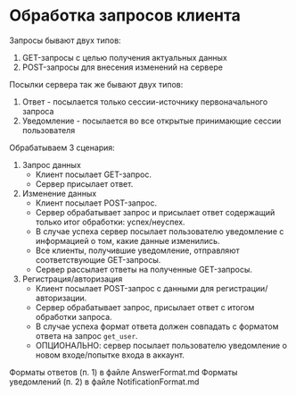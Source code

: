 # Обработка запросов клиента

Запросы бывают двух типов:

1. GET-запросы с целью получения актуальных данных
2. POST-запросы для внесения изменений на сервере

Посылки сервера так же бывают двух типов:

1. Ответ - посылается только сессии-источнику первоначального запроса
2. Уведомление - посылается во все открытые принимающие сессии пользователя

Обрабатываем 3 сценария:

1. Запрос данных
   - Клиент посылает GET-запрос.
   - Сервер присылает ответ.
2. Изменение данных
   - Клиент посылает POST-запрос.
   - Сервер обрабатывает запрос и присылает ответ содержащий только итог обработки: успех/неуспех.
   - В случае успеха сервер посылает пользователю уведомление с информацией о том, какие данные изменились.
   - Все клиенты, получившие уведомление, отправляют соответствующие GET-запросы.
   - Сервер рассылает ответы на полученные GET-запросы.
3. Регистрация/авторизация
    - Клиент посылает POST-запрос с данными для регистрации/авторизации.
    - Сервер обрабатывает запрос, присылает ответ с итогом обработки запроса.
    - В случае успеха формат ответа должен совпадать с форматом ответа на запрос `get_user`.
    - ОПЦИОНАЛЬНО: сервер посылает пользователю уведомление о новом входе/попытке входа в аккаунт.

Форматы ответов (п. 1) в файле AnswerFormat.md
Форматы уведомлений (п. 2) в файле NotificationFormat.md
